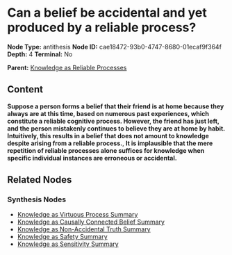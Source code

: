 # Can a belief be accidental and yet produced by a reliable process?

**Node Type:** antithesis
**Node ID:** cae18472-93b0-4747-8680-01ecaf9f364f
**Depth:** 4
**Terminal:** No

**Parent:** [Knowledge as Reliable Processes](knowledge-as-reliable-processes-synthesis-59c3996f-4bf1-4a39-8eaf-684d1df5205e.md)

## Content

**Suppose a person forms a belief that their friend is at home because they always are at this time, based on numerous past experiences, which constitute a reliable cognitive process. However, the friend has just left, and the person mistakenly continues to believe they are at home by habit. Intuitively, this results in a belief that does not amount to knowledge despite arising from a reliable process.**, **It is implausible that the mere repetition of reliable processes alone suffices for knowledge when specific individual instances are erroneous or accidental.**

## Related Nodes

### Synthesis Nodes

- [Knowledge as Virtuous Process Summary](knowledge-as-virtuous-process-summary-synthesis-c548e545-4127-4a54-bb0c-d34b205285d0.md)
- [Knowledge as Causally Connected Belief Summary](knowledge-as-causally-connected-belief-summary-synthesis-5bd36c70-f67f-482e-a9f0-3eec9cde89f7.md)
- [Knowledge as Non-Accidental Truth Summary](knowledge-as-non-accidental-truth-summary-synthesis-e721e2e9-6240-4dff-8e89-1c7b064d5ea5.md)
- [Knowledge as Safety Summary](knowledge-as-safety-summary-synthesis-f20e0da5-9d92-4449-bbde-caa128477f63.md)
- [Knowledge as Sensitivity Summary](knowledge-as-sensitivity-summary-synthesis-43467b01-0563-4c7b-80a9-0834f1639e1d.md)
